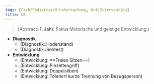 ```yaml
---
tags: [Fach/Pädiatrie/U-Untersuchung, Art/Intervention]
title: U6
---
```

> (Abstract::**1. Jahr.** Fokus Motorische und geistige Entwicklung.)
- **Diagnostik**
	- (Diagnostik::Hodenstand)
	- (Diagnostik::Sehtest)
- **Entwicklung**
	- (Entwicklung::==Freies Sitzen==)
	- (Entwicklung::Pinzettengriff)
	- (Entwicklung::Doppelsilben)
	- (Entwicklung::Toleriert kurze Trennung von Bezugsperson)
